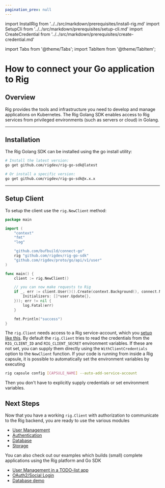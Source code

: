 ```yaml
---
pagination_prev: null
---
```


import InstallRig from '../../src/markdown/prerequisites/install-rig.md'
import SetupCli from '../../src/markdown/prerequisites/setup-cli.md'
import CreateCredential from '../../src/markdown/prerequisites/create-credential.md'

import Tabs from '@theme/Tabs';
import TabItem from '@theme/TabItem';

# How to connect your Go application to Rig

## Overview

Rig provides the tools and infrastructure you need to develop and manage applications on Kubernetes. The Rig Golang SDK enables access to Rig services from privileged environments (such as servers or cloud) in Golang.

<hr class="solid" />

## Installation

The Rig Golang SDK can be installed using the go install utility:

<Tabs>
<TabItem value="sh" label="Terminal">

```sh
# Install the latest version:
go get github.com/rigdev/rig-go-sdk@latest

# Or install a specific version:
go get github.com/rigdev/rig-go-sdk@x.x.x
```

</TabItem>
</Tabs>

<hr class="solid" />

## Setup Client

To setup the client use the `rig.NewClient` method:

<Tabs>
<TabItem value="go" label="Golang SDK">

```go
package main

import (
	"context"
	"fmt"
	"log"

	"github.com/bufbuild/connect-go"
	rig "github.com/rigdev/rig-go-sdk"
	"github.com/rigdev/proto/go/api/v1/user"
)

func main() {
	client := rig.NewClient()

	// you can now make requests to Rig
	if _, err := client.User()().Create(context.Background(), connect.NewRequest(&user.CreateRequest{
		Initializers: []*user.Update{},
	})); err != nil {
		log.Fatal(err)
	}

	fmt.Println("success")
}
```

</TabItem>
</Tabs>

The `rig.Client` needs access to a Rig service-account, which you [setup like this](/service-accounts). By default the `rig.Client` tries to read the credentials from the `RIG_CLIENT_ID` and `RIG_CLIENT_SECRET` environment variables. If these are not set, you can supply them directly using the `WithClientCredentials` option to the `NewClient` function. If your code is running from inside a Rig capsule, it is possible to automatically set the environment variables by executing

```bash
rig capsule config [CAPSULE_NAME] --auto-add-service-account
```

Then you don't have to explicitly supply credentials or set environment variables.

## Next Steps

Now that you have a working `rig.Client` with authorization to communicate to the Rig backend, you are ready to use the various modules

- [User Management](/users)
- [Authentication](/auth)
- [Database](/database)
- [Storage](/storage)

You can also check out our examples which builds (small) complete applications using the Rig platform and Go SDK

- [User Management in a TODO-list app](/examples/todo)
- [OAuth2/Social Login](/examples/oauth)
- [Database demo](/examples/database)
